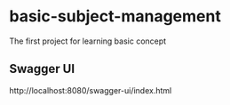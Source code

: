 # basic-subject-management
The first project for learning basic concept

## Swagger UI
http://localhost:8080/swagger-ui/index.html